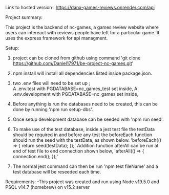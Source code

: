 Link to hosted version : https://danx-games-reviews.onrender.com/api

Project summary:

This project is the backend of nc-games, a games review website where users can intereact with reviews people have left for a particular game. It uses the express framework for api managment.

Setup:

1. project can be cloned from github using command 'git clone https://github.com/Daniel17971/be-project-nc-games.git'
2. npm install will install all dependencies listed inside package.json.
3. two .env files will need to be set up ;  
   A .env.test with PGDATABASE=nc_games_test set inside,
   A .env.development with PGDATABASE=nc_games set inside,
4. Before anything is run the databases need to be created, this can be done by running 'npm run setup-dbs'.
5. Once setup development database can be seeded with 'npm run seed'.
6. To make use of the test database, inside a jest test file the testData should be required in and before any test the beforeEach function should run the seed with the testData, as shown below.
   'beforeEach(() => {
   return seed(testData);
   });'
   Addition function afterAll can be run at end of test file to end connection shown below,
   'afterAll(() => {
   connection.end();
   });'

7. The normal jest command can then be run 'npm test fileName' and a test database will be reseeded each time.

Requirements:
-This project was created and run using Node v19.5.0 and PSQL v14.7 (homebrew) on v15.2 server
